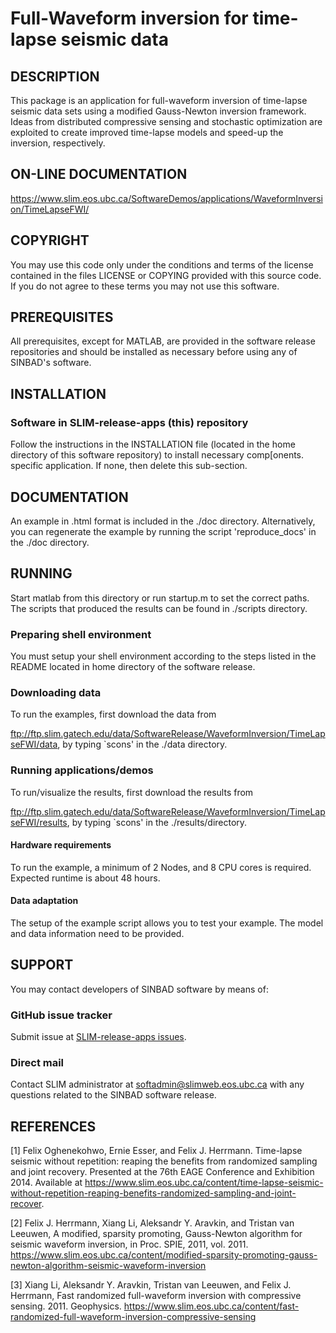 # Full-Waveform inversion for time-lapse seismic data

##  DESCRIPTION
 This package is an application for full-waveform inversion of time-lapse seismic data sets using a modified Gauss-Newton inversion framework. Ideas from distributed compressive sensing and stochastic optimization are exploited to create improved time-lapse models and speed-up the inversion, respectively.
 
##  ON-LINE DOCUMENTATION

<https://www.slim.eos.ubc.ca/SoftwareDemos/applications/WaveformInversion/TimeLapseFWI/>
 
##  COPYRIGHT
 You may use this code only under the conditions and terms of the
 license contained in the files LICENSE or COPYING provided with this
 source code. If you do not agree to these terms you may not use this
 software.
 
##  PREREQUISITES
 All prerequisites, except for MATLAB, are provided in the software
 release repositories and should be installed as necessary before using
 any of SINBAD's software.
 
##  INSTALLATION

###  Software in SLIM-release-apps (this) repository
 Follow the instructions in the INSTALLATION file (located in the home
 directory of this software repository) to install necessary
 comp[onents.
specific application. If none, then delete this
 sub-section.
 
##  DOCUMENTATION
An example in .html format is included in the ./doc directory.
Alternatively, you can regenerate the example by running the script
'reproduce_docs' in the ./doc directory.
 
##  RUNNING

Start matlab from this directory or run startup.m to set the correct
paths. The scripts that produced the results can be found in ./scripts
directory.

 
###  Preparing shell environment
 You must setup your shell environment according to the steps listed in
 the README located in home directory of the software release.
 
###  Downloading data

To run the examples, first download the data from 

ftp://ftp.slim.gatech.edu/data/SoftwareRelease/WaveformInversion/TimeLapseFWI/data,
by typing `scons' in the ./data directory.



###  Running applications/demos
To run/visualize the results, first download the results from 

ftp://ftp.slim.gatech.edu/data/SoftwareRelease/WaveformInversion/TimeLapseFWI/results,
by typing `scons' in the ./results/directory.

####  Hardware requirements

To run the example, a minimum of 2 Nodes, and 8 CPU cores is required.
Expected runtime is about 48 hours.

 
####  Data adaptation

The setup of the example script allows you to test your example.
The model and data information need to be provided.
 
 
##  SUPPORT
 You may contact developers of SINBAD software by means of:
 
### GitHub issue tracker
 Submit issue at [SLIM-release-apps issues](https://github.com/SINBADconsortium/SLIM-release-apps/issues).
 
###  Direct mail
 Contact SLIM administrator at softadmin@slimweb.eos.ubc.ca with any
 questions related to the SINBAD software release.
 
 
##  REFERENCES
[1] Felix Oghenekohwo, Ernie Esser, and Felix J. Herrmann. Time-lapse
seismic without repetition: reaping the benefits from randomized
sampling and joint recovery. Presented at the 76th EAGE Conference and
Exhibition 2014. Available at
https://www.slim.eos.ubc.ca/content/time-lapse-seismic-without-repetition-reaping-benefits-randomized-sampling-and-joint-recover.

[2] Felix J. Herrmann, Xiang Li, Aleksandr Y. Aravkin, and Tristan van Leeuwen, A modified, sparsity promoting, Gauss-Newton algorithm for seismic waveform inversion, in Proc. SPIE, 2011, vol. 2011.
https://www.slim.eos.ubc.ca/content/modified-sparsity-promoting-gauss-newton-algorithm-seismic-waveform-inversion

[3] Xiang Li, Aleksandr Y. Aravkin, Tristan van Leeuwen, and Felix J. Herrmann, Fast randomized full-waveform inversion with compressive sensing. 2011. Geophysics.
https://www.slim.eos.ubc.ca/content/fast-randomized-full-waveform-inversion-compressive-sensing


